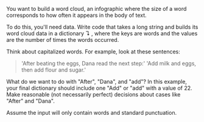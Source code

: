 You want to build a word cloud, an infographic where the size of a word corresponds to how often it appears in the body of text.

To do this, you'll need data. Write code that takes a long string and builds its word cloud data in a dictionary ↴ , where the keys are words and the values are the number of times the words occurred.

Think about capitalized words. For example, look at these sentences:

>'After beating the eggs, Dana read the next step:'
>'Add milk and eggs, then add flour and sugar.'

What do we want to do with "After", "Dana", and "add"? In this example, your final dictionary should include one "Add" or "add" with a value of 22. Make reasonable (not necessarily perfect) decisions about cases like "After" and "Dana".

Assume the input will only contain words and standard punctuation.